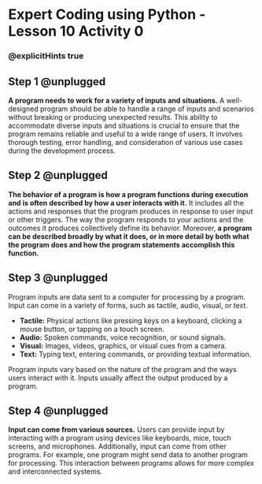 # Expert Coding using Python - Lesson 10 Activity 0
### @explicitHints true

## Step 1 @unplugged

**A program needs to work for a variety of inputs and situations.** A well-designed program should be able to handle a range of inputs and scenarios without breaking or producing unexpected results. This ability to accommodate diverse inputs and situations is crucial to ensure that the program remains reliable and useful to a wide range of users. It involves thorough testing, error handling, and consideration of various use cases during the development process.

## Step 2 @unplugged

**The behavior of a program is how a program functions during execution and is often described by how a user interacts with it.**
It includes all the actions and responses that the program produces in response to user input or other triggers. The way the program responds to your actions and the outcomes it produces collectively define its behavior.
Moreover, **a program can be described broadly by what it does, or in more detail by both what the program does and how the program statements accomplish this function.**

## Step 3 @unplugged

Program inputs are data sent to a computer for processing by a program. Input can come in a variety of forms, such as tactile, audio, visual, or text.

-   **Tactile:** Physical actions like pressing keys on a keyboard, clicking a mouse button, or tapping on a touch screen.
-   **Audio:** Spoken commands, voice recognition, or sound signals.
-   **Visual:** Images, videos, graphics, or visual cues from a camera.
-   **Text:** Typing text, entering commands, or providing textual information.

Program inputs vary based on the nature of the program and the ways users interact with it. 
Inputs usually affect the output produced by a program.

## Step 4 @unplugged

**Input can come from various sources.** Users can provide input by interacting with a program using devices like keyboards, mice, touch screens, and microphones. 
Additionally, input can come from other programs. For example, one program might send data to another program for processing. 
This interaction between programs allows for more complex and interconnected systems.